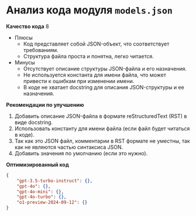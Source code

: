 # Анализ кода модуля `models.json`

**Качество кода**
8
-  Плюсы
    - Код представляет собой JSON-объект, что соответствует требованиям.
    - Структура файла проста и понятна, легко читается.
-  Минусы
    - Отсутствует описание структуры JSON-файла и его назначения.
    - Не используется константа для имени файла, что может привести к ошибкам при изменении имени.
    - В коде не хватает docstring для описания JSON-структуры и ее назначения.

**Рекомендации по улучшению**

1. Добавить описание JSON-файла в формате reStructuredText (RST) в виде docstring.
2. Использовать константу для имени файла (если файл будет читаться в коде).
3.  Так как это JSON файл, комментарии в RST формате не уместны, так как не являются частью синтаксиса JSON.
4. Добавить значения по умолчанию (если это нужно).

**Оптимизированный код**

```json
{
    "gpt-3.5-turbo-instruct": {},
    "gpt-4o": {},
    "gpt-4o-mini": {},
    "gpt-4o-turbo": {},
    "o1-preview-2024-09-12": {}
}
```